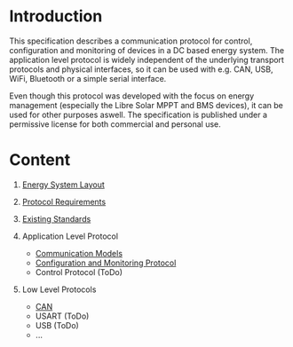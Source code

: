 # Introduction

This specification describes a communication protocol for control, configuration and monitoring of devices in a DC based energy system. The application level protocol is widely independent of the underlying transport protocols and physical interfaces, so it can be used with e.g. CAN, USB, WiFi, Bluetooth or a simple serial interface.

Even though this protocol was developed with the focus on energy management (especially the Libre Solar MPPT and BMS devices), it can be used for other purposes aswell. The specification is published under a permissive license for both commercial and personal use.

# Content

1. [Energy System Layout](system_layout.md)

2. [Protocol Requirements](requirements.md)

3. [Existing Standards](existing_standards.md)

4. Application Level Protocol

	- [Communication Models](communication_models.md)
	- [Configuration and Monitoring Protocol](configuration_monitoring.md)
	- Control Protocol (ToDo)

5. Low Level Protocols

	- [CAN](can.md)
	- USART (ToDo)
	- USB (ToDo)
	- ...

